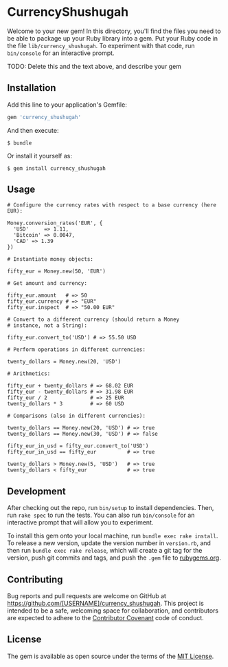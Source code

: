 # CurrencyShushugah

Welcome to your new gem! In this directory, you'll find the files you need to be able to package up your Ruby library into a gem. Put your Ruby code in the file `lib/currency_shushugah`. To experiment with that code, run `bin/console` for an interactive prompt.

TODO: Delete this and the text above, and describe your gem

## Installation

Add this line to your application's Gemfile:

```ruby
gem 'currency_shushugah'
```

And then execute:

    $ bundle

Or install it yourself as:

    $ gem install currency_shushugah

## Usage

```
# Configure the currency rates with respect to a base currency (here EUR):
 
Money.conversion_rates('EUR', {
  'USD'     => 1.11,
  'Bitcoin' => 0.0047,
  'CAD' => 1.39
})
 
# Instantiate money objects:
 
fifty_eur = Money.new(50, 'EUR')
 
# Get amount and currency:
 
fifty_eur.amount   # => 50
fifty_eur.currency # => "EUR"
fifty_eur.inspect  # => "50.00 EUR"
 
# Convert to a different currency (should return a Money
# instance, not a String):
 
fifty_eur.convert_to('USD') # => 55.50 USD
 
# Perform operations in different currencies:
 
twenty_dollars = Money.new(20, 'USD')
 
# Arithmetics:
 
fifty_eur + twenty_dollars # => 68.02 EUR
fifty_eur - twenty_dollars # => 31.98 EUR
fifty_eur / 2              # => 25 EUR
twenty_dollars * 3         # => 60 USD
 
# Comparisons (also in different currencies):
 
twenty_dollars == Money.new(20, 'USD') # => true
twenty_dollars == Money.new(30, 'USD') # => false
 
fifty_eur_in_usd = fifty_eur.convert_to('USD')
fifty_eur_in_usd == fifty_eur          # => true
 
twenty_dollars > Money.new(5, 'USD')   # => true
twenty_dollars < fifty_eur             # => true
```

## Development

After checking out the repo, run `bin/setup` to install dependencies. Then, run `rake spec` to run the tests. You can also run `bin/console` for an interactive prompt that will allow you to experiment.

To install this gem onto your local machine, run `bundle exec rake install`. To release a new version, update the version number in `version.rb`, and then run `bundle exec rake release`, which will create a git tag for the version, push git commits and tags, and push the `.gem` file to [rubygems.org](https://rubygems.org).

## Contributing

Bug reports and pull requests are welcome on GitHub at https://github.com/[USERNAME]/currency_shushugah. This project is intended to be a safe, welcoming space for collaboration, and contributors are expected to adhere to the [Contributor Covenant](http://contributor-covenant.org) code of conduct.


## License

The gem is available as open source under the terms of the [MIT License](http://opensource.org/licenses/MIT).

